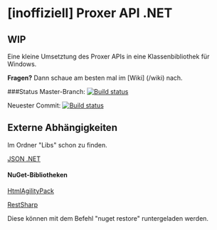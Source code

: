 # [inoffiziell] Proxer API .NET 
## WIP

Eine kleine Umsetztung des Proxer APIs in eine Klassenbibliothek für Windows.

**Fragen?** Dann schaue am besten mal im [Wiki] (/wiki) nach.

###Status
Master-Branch: [![Build status](https://ci.appveyor.com/api/projects/status/eenr5ksrjakegl0e/branch/master?svg=true)](https://ci.appveyor.com/project/InfiniteSoul/massive-octo-wookie/branch/master)

Neuester Commit: [![Build status](https://ci.appveyor.com/api/projects/status/eenr5ksrjakegl0e?svg=true)](https://ci.appveyor.com/project/InfiniteSoul/massive-octo-wookie)

## Externe Abhängigkeiten
Im Ordner "Libs" schon zu finden.

[JSON .NET](https://github.com/JamesNK/Newtonsoft.Json)


#### NuGet-Bibliotheken
[HtmlAgilityPack](https://htmlagilitypack.codeplex.com/)

[RestSharp](http://restsharp.org/)

Diese können mit dem Befehl "nuget restore" runtergeladen werden.
